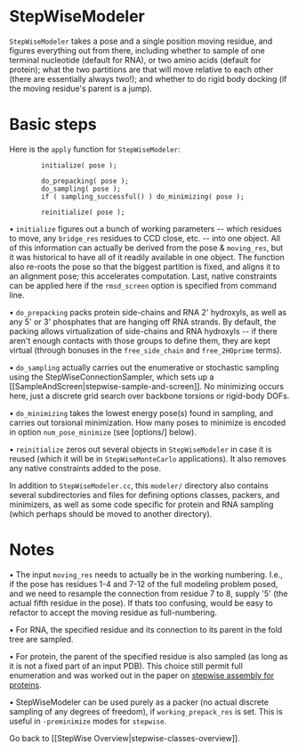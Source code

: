 # StepWiseModeler
`StepWiseModeler` takes a pose and a single position moving residue, and figures everything out from there, including  whether to sample of one terminal nucleotide (default for RNA), or two amino acids (default for protein); what the two partitions are that will move relative to each other (there are essentially always two!); and whether to do rigid body docking (if the moving residue's parent is a jump).

# Basic steps
Here is the  `apply` function for `StepWiseModeler`:
```
		initialize( pose );

		do_prepacking( pose );
		do_sampling( pose );
		if ( sampling_successful() ) do_minimizing( pose );

		reinitialize( pose );
```
• `initialize` figures out a bunch of working parameters -- which residues to move, any `bridge_res` residues to CCD close, etc. -- into one object. All of this information can actually be derived from the pose & `moving_res`, but it was historical to have all of it readily available in one object. The function also re-roots the pose so that the biggest partition is fixed, and aligns it to an alignment pose; this accelerates computation. Last, native constraints can be applied here if the `rmsd_screen` option is specified from command line.

• `do_prepacking` packs protein side-chains and RNA 2' hydroxyls, as well as any 5' or 3' phosphates that are hanging off RNA strands. By default, the packing allows virtualization of side-chains and RNA hydroxyls -- if there aren't enough contacts with those groups to define them, they are kept virtual (through bonuses in the `free_side_chain` and `free_2HOprime` terms).

• `do_sampling` actually carries out the enumerative or stochastic sampling using the StepWiseConnectionSampler, which sets up a [[SampleAndScreen|stepwise-sample-and-screen]].  No minimizing occurs here, just a discrete grid search over backbone torsions or rigid-body DOFs.

• `do_minimizing` takes the lowest energy pose(s) found in sampling, and carries out torsional minimization. How many poses to minimize is encoded in option `num_pose_minimize` (see [options/] below).

• `reinitialize` zeros out several objects in `StepWiseModeler` in case it is reused (which it will be in `StepWiseMonteCarlo` applications). It also removes any native constraints added to the pose.

In addition to `StepWiseModeler.cc`, this `modeler/` directory also contains several subdirectories and files for defining options classes, packers, and minimizers, as well as some code specific for protein and RNA sampling (which perhaps should be moved to another directory).

# Notes
• The input `moving_res` needs to actually be in the working numbering. I.e., if the pose has residues 1-4 and 7-12 of the full modeling problem posed, and we need to resample the connection from residue 7 to 8, supply '5' (the actual fifth residue in the pose). If thats too confusing, would be easy to refactor to accept the moving residue as full-numbering.

• For RNA, the specified residue and its connection to its parent in the fold tree are sampled.

• For protein, the parent of the specified residue is also sampled (as long as it is not a fixed part of an input PDB). This choice still permit full enumeration and was worked out in the paper on [stepwise assembly for proteins](http://www.plosone.org/article/info%3Adoi%2F10.1371%2Fjournal.pone.0074830).

• StepWiseModeler can be used purely as a packer (no actual discrete sampling of any degrees of freedom), if `working_prepack_res` is set. This is useful in `-preminimize` modes for `stepwise`.


Go back to [[StepWise Overview|stepwise-classes-overview]].